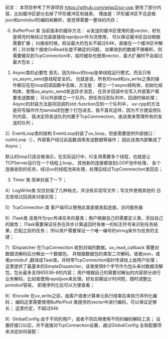 前言：
本项目参考了开源项目 https://github.com/wlgq2/uv-cpp
更改了部分内容，比如缓冲区部分去掉了环形缓冲区和链表，
理由是：环形缓冲区不合适做json和protobuf的编码和解析，我觉得需要一整块的内存；

0) BufferPool 类
当前版本的缓存方法：
a)发送的缓冲区使用的是vector<char>，好处是填充时候经过包装直接给rapidjson作为流使用，
可以保证缓冲区自动根据需要扩展；
b)接收时候，假设最大的包长不超过64K，直接在一个缓冲区中解析；针对每个接收OnRead长度不确定的问题，
如果收到的数据不够解析，则需要缓存到TcpConnection中，临时缓存也使用vector<char>，最大扩展时不会超过最大包长；



1)  Async类的必要性
首先，因为libuv的loop是单线程运行模式，而且只有uv_async_send是线程安全的，
也就是说，所有的read和uv_write之类的操作都应在在loop回调函数中去做，方法是：
建立一个async结构体，初始化结构体，使用uv_async_send发送异步消息，
在异步回调中去写入外部客户需要发送数据；
可以外部建立一个队列，把任务压到队列中，回调时候处理；
Async的封装方法是将回调的std::function压到一个队列中，
uv-cpp的方法是将写操作作为lamda闭包整个打包进去，我不喜欢这样，因为不方便监控队列内容，
我决定将发送队列内置于TcpConnnection，由该类来管理所有的发送的队列；

2）EventLoop类的结构
EventLoop封装了uv_loop，但是需要提供外部接口：runInLoop（），外部客户经过此函数调用发送数据等操作；
因此该类内部集成了Async；

默认的loop只适合做演示，在实际运行中，IO复用需要多个线程，也就是让TCPServer运行在一个线程上loop，
其他新的连接都放到LOOP池中处理，
各个连接收到的任务，经过uv的线程池来处理，处理后经过TcpConnnection发回去；

3)  Timer 类
简单封装了一下；

4）LogWrite类
仅仅封装了几种格式，并没有实现写文件；写文件使用其他的 日志库经过回调来对接实现；


5）TcpConnection  类
客户端可以使用此类直接发起连接，访问服务器

6）ITask类
该类作为rpc传递任务的基类；用户根据自己的需要定义类，添加自己的属性；
ITask需要保证任务在异步计算返回时有唯一的标志符号来识别任务结果，匹配之前的任务；
所以用户需要保证一个唯一编号的string来作为任务的主键；

7）IDispatcher
在TcpConnection 收到对端的数据，uv_read_callback 需要对数据流解码后分解出一个数据包，
并根据数据包的类型二次解码，或者json，或者protobuf ,翻译成Task类，并附带TcpConnection指针传递给上层用户处理；
这里提供了最基本的SimpleDispatcher，该类使用8个字节作为包头来对数据流解包，包长最多支持65536-8的内容；
用户根据自己的需要对解出的内容部分进行业务解码，比如我使用rapidjson来处理，好处前期设计时间短，随时调整比protobuf容易，
即便序列化后可以方便查看；

8）IEncode
在uv_write之前，由客户或者计算单元执行结束后来执行序列化编码；
编码这里需要使用BufferPool 类提供的vector<char>中进行编码，可以保证足够长；
这里约定，不超过64k

9）GlobalConfig
由于不同的用户，或者不同应用使用不同的编码解码工具；
设置好接口以后，并不直接对TcpConnection设置，通过GlobalConfig 全局配置项来决定如何装配：








